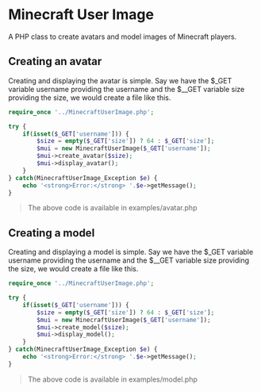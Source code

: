 # Minecraft User Image #
A PHP class to create avatars and model images of Minecraft players.

## Creating an avatar ##
Creating and displaying the avatar is simple. Say we have the $_GET variable username providing the username and the $__GET variable size providing the size, we would create a file like this.

```php
require_once '../MinecraftUserImage.php';

try {
    if(isset($_GET['username'])) {
        $size = empty($_GET['size']) ? 64 : $_GET['size'];
        $mui = new MinecraftUserImage($_GET['username']);
        $mui->create_avatar($size);
        $mui->display_avatar();
    }
} catch(MinecraftUserImage_Exception $e) {
    echo '<strong>Error:</strong> '.$e->getMessage();
}
```
> The above code is available in examples/avatar.php

## Creating a model ##
Creating and displaying a model is simple. Say we have the $_GET variable username providing the username and the $__GET variable size providing the size, we would create a file like this.

```php
require_once '../MinecraftUserImage.php';

try {
    if(isset($_GET['username'])) {
        $size = empty($_GET['size']) ? 64 : $_GET['size'];
        $mui = new MinecraftUserImage($_GET['username']);
        $mui->create_model($size);
        $mui->display_model();
    }
} catch(MinecraftUserImage_Exception $e) {
    echo '<strong>Error:</strong> '.$e->getMessage();
}
```
> The above code is available in examples/model.php